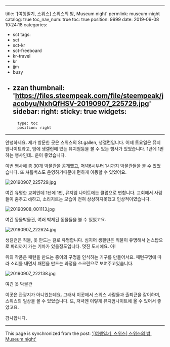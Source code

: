
---
title: '[여행일기, 스위스] 스위스의 밤, Museum night'
permlink: museum-night
catalog: true
toc_nav_num: true
toc: true
position: 9999
date: 2019-09-08 10:24:18
categories:
- sct
tags:
- sct
- sct-kr
- sct-freeboard
- kr-travel
- kr
- jjm
- busy
- zzan
thumbnail: 'https://files.steempeak.com/file/steempeak/jacobyu/NxhQfHSV-20190907_225729.jpg'
sidebar:
    right:
        sticky: true
widgets:
    -
        type: toc
        position: right
---


안녕하세요. 제가 방문한 곳은 스위스의 St.gallen, 생갤런입니다. 어제 토요일은 뮤지엄나이트라고, 밤에 생갤런에 있는 뮤지엄등을 볼 수 있는 행사가 있었습니다. 1년에 1번하는 행사인데.. 운이 좋았습니다.

이번 행사에 총 30개 박물관을 공개했고, 저녁6시부터 1시까지 박물관들을 볼 수 있었습니다. 또 셔틀버스도 운영하기때문에 편하게 이동할 수 있었어요.


![20190907_225729.jpg](https://files.steempeak.com/file/steempeak/jacobyu/NxhQfHSV-20190907_225729.jpg)

여긴 유명한 교회인데 1년에 1번, 뮤지엄 나이트에는 클럽으로 변합니다. 교회에서 사람들이 춤추고 dj하고, 소리지르는 모습이 전혀 상상하지못했고 인상적이였습니다.

![20190908_001113.jpg](https://files.steempeak.com/file/steempeak/jacobyu/xs19NcDt-20190908_001113.jpg)

여긴 동물박물관, 여러 박제된 동물들을 볼 수 있었고요.

![20190907_222624.jpg](https://files.steempeak.com/file/steempeak/jacobyu/61UAf6g7-20190907_222624.jpg)

생갤런은 직물, 옷 만드는 걸로 유명합니다. 심지어 생갤런은 직물이 유명해서 논스탑으로 파리까지 가는 기차가 있을정도입니다. 멋진 도시에요. 아!

위의 작품은 패턴을 만드는 종이의 구멍을 인식하는 기구를 만들어서요. 패턴구멍에 따라 소리를 내면서 패턴을 만드는 과정을 스크린으로 보여주고있습니다.

![20190907_222138.jpg](https://ipfs.busy.org/ipfs/QmQPQpmWpNqsxSrsNWPC7oLKJN7H1sGSLnTjHMPiG6MfpY)

여긴 옷 박물관



이곳은 관광지가 아니였는데요. 그래서 이곳에서 스위스 사람들과 출퇴근을 같이하며, 스위스의 일상을 볼 수 있었습니다. 또, 저녁엔 이렇게 뮤지엄나이트에 올 수 있어서 좋았고요.

감사합니다.

- - -

This page is synchronized from the post: ['[여행일기, 스위스] 스위스의 밤, Museum night'](https://steemit.com/@jacobyu/museum-night)
